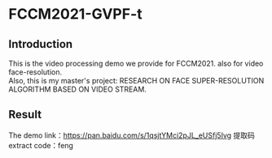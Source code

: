 # FCCM2021-GVPF-t
## Introduction
This is the video processing demo we provide for FCCM2021. also for video face-resolution.   
Also, this is my master's project: RESEARCH ON FACE SUPER-RESOLUTION ALGORITHM BASED ON VIDEO STREAM.
## Result
The demo link：https://pan.baidu.com/s/1qsjtYMci2pJL_eUSfj5Ivg 
提取码 extract code：feng 
## 
